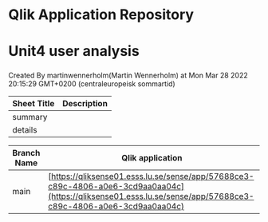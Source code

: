 # Qlik Application Repository 
# Unit4 user analysis
### 
Created By martinwennerholm(Martin Wennerholm) at Mon Mar 28 2022 20:15:29 GMT+0200 (centraleuropeisk sommartid)




Sheet Title | Description
------------ | -------------
summary|
details|



Branch Name|Qlik application
---|---
main|[https://qliksense01.esss.lu.se/sense/app/57688ce3-c89c-4806-a0e6-3cd9aa0aa04c](https://qliksense01.esss.lu.se/sense/app/57688ce3-c89c-4806-a0e6-3cd9aa0aa04c)